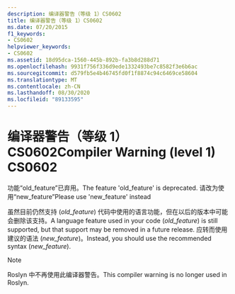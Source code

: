 ```yaml
---
description: 编译器警告（等级 1）CS0602
title: 编译器警告（等级 1）CS0602
ms.date: 07/20/2015
f1_keywords:
- CS0602
helpviewer_keywords:
- CS0602
ms.assetid: 18d95dca-1560-445b-892b-fa3b8d288d71
ms.openlocfilehash: 9931f756f336d9ede1332493be7c8582f3e6b6ac
ms.sourcegitcommit: d579fb5e4b46745fd0f1f8874c94c6469ce58604
ms.translationtype: MT
ms.contentlocale: zh-CN
ms.lasthandoff: 08/30/2020
ms.locfileid: "89133595"
---
```

# <a name="compiler-warning-level-1-cs0602"></a><span data-ttu-id="5c089-103">编译器警告（等级 1）CS0602</span><span class="sxs-lookup"><span data-stu-id="5c089-103">Compiler Warning (level 1) CS0602</span></span>

<span data-ttu-id="5c089-104">功能“old_feature”已弃用。</span><span class="sxs-lookup"><span data-stu-id="5c089-104">The feature 'old_feature' is deprecated.</span></span> <span data-ttu-id="5c089-105">请改为使用“new_feature”</span><span class="sxs-lookup"><span data-stu-id="5c089-105">Please use 'new_feature' instead</span></span>

 <span data-ttu-id="5c089-106">虽然目前仍然支持 (*old_feature*) 代码中使用的语言功能，但在以后的版本中可能会删除该支持。</span><span class="sxs-lookup"><span data-stu-id="5c089-106">A language feature used in your code (*old_feature*) is still supported, but that support may be removed in a future release.</span></span> <span data-ttu-id="5c089-107">应转而使用建议的语法 (*new_feature*)。</span><span class="sxs-lookup"><span data-stu-id="5c089-107">Instead, you should use the recommended syntax (*new_feature*).</span></span>

> [!NOTE]
> <span data-ttu-id="5c089-108">Roslyn 中不再使用此编译器警告。</span><span class="sxs-lookup"><span data-stu-id="5c089-108">This compiler warning is no longer used in Roslyn.</span></span>
